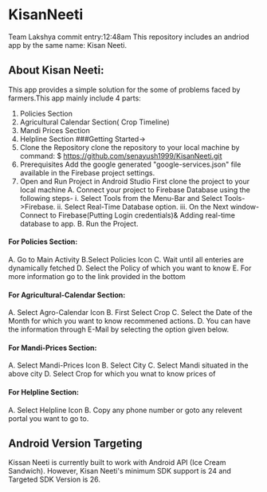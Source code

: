 # KisanNeeti
Team Lakshya commit entry:12:48am
This repository includes an andriod app by the same name: Kisan Neeti.
## About Kisan Neeti:
This app provides a simple solution for the some of problems faced by farmers.This app mainly include 4 parts: 
1. Policies Section  
2. Agricultural Calendar Section( Crop Timeline)
3. Mandi Prices Section
4. Helpline Section
###Getting Started->
1. Clone the Repository
 clone the repository to your local machine by command:
 $ https://github.com/senayush1999/KisanNeeti.git
2. Prerequisites
  Add the google generated "google-services.json" file available in the Firebase project settings.
3. Open and Run Project in Android Studio
  First clone the project to your local machine
  A. Connect your project to Firebase Database using the following steps-
    i. Select Tools from the Menu-Bar and Select Tools->Firebase.
    ii. Select Real-Time Database option.
    iii. On the Next window-Connect to Firebase(Putting Login credentials)& Adding real-time database to app.
  B. Run the Project.
  
#### For Policies Section:
A. Go to Main Activity 
B.Select Policies Icon
C. Wait until all enteries are dynamically fetched
D. Select the Policy of which you want to know
E. For more information go to the link provided in the bottom
#### For Agricultural-Calendar Section:
A. Select Agro-Calendar Icon
B. First Select Crop
C. Select the Date of the Month for which you want to know recommened actions.
D. You can have the information through E-Mail by selecting the option given below.
#### For Mandi-Prices Section:
A. Select Mandi-Prices Icon
B. Select City 
C. Select Mandi situated in the above city
D. Select Crop for which you wnat to know prices of
#### For Helpline Section:
A. Select Helpline Icon
B. Copy any phone number or goto any relevent portal you want to go to.
## Android Version Targeting
Kissan Neeti is currently built to work with Android API (Ice Cream Sandwich). However, Kisan Neeti's minimum SDK support is 24 and Targeted SDK Version is 26.
